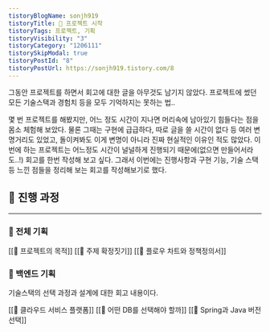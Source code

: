 ```yaml
---
tistoryBlogName: sonjh919
tistoryTitle: 🚩 프로젝트 시작
tistoryTags: 프로젝트, 기획
tistoryVisibility: "3"
tistoryCategory: "1206111"
tistorySkipModal: true
tistoryPostId: "8"
tistoryPostUrl: https://sonjh919.tistory.com/8
---
```

 그동안 프로젝트를 하면서 회고에 대한 글을 아무것도 남기지 않았다. 프로젝트에 썼던 모든 기술스택과 경험치 등을 모두 기억하지는 못하는 법..

몇 번 프로젝트를 해봤지만, 어느 정도 시간이 지나면 머리속에 남아있기 힘들다는 점을 몸소 체험해 보았다. 물론 그때는 구현에 급급하다, 따로 글을 쓸 시간이 없다 등 여러 변명거리도 있었고, 돌이켜봐도 이게 변명이 아니라 진짜 현실적인 이유인 적도 많았다. 이번에 하는 프로젝트는 어느정도 시간이 널널하게 진행되기 때문에(없으면 만들어서라도..!) 회고를 한번 작성해 보고 싶다.
그래서 이번에는 진행사항과 구현 기능, 기술 스택 등 느낀 점들을 정리해 보는 회고를 작성해보기로 했다. 


## 👀 진행 과정
---

### 📌 전체 기획
[[🚩 프로젝트의 목적]]
[[🚩 주제 확정짓기]]
[[🚩 플로우 차트와 정책정의서]]

### 📌 백엔드 기획
기술스택의 선택 과정과 설계에 대한 회고 내용이다.

[[🚩 클라우드 서비스 플랫폼]]
[[🚩 어떤 DB를 선택해야 할까]]
[[🚩 Spring과 Java 버전 선택]]
